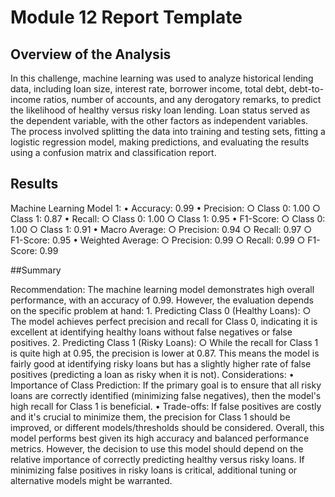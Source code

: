 # Module 12 Report Template

## Overview of the Analysis

In this challenge, machine learning was used to analyze historical lending data, including loan size, interest rate, borrower income, total debt, debt-to-income ratios, number of accounts, and any derogatory remarks, to predict the likelihood of healthy versus risky loan lending. Loan status served as the dependent variable, with the other factors as independent variables. The process involved splitting the data into training and testing sets, fitting a logistic regression model, making predictions, and evaluating the results using a confusion matrix and classification report.

## Results

Machine Learning Model 1:
	• Accuracy: 0.99
	• Precision:
		○ Class 0: 1.00
		○ Class 1: 0.87
	• Recall:
		○ Class 0: 1.00
		○ Class 1: 0.95
	• F1-Score:
		○ Class 0: 1.00
		○ Class 1: 0.91
	• Macro Average:
		○ Precision: 0.94
		○ Recall: 0.97
		○ F1-Score: 0.95
	• Weighted Average:
		○ Precision: 0.99
		○ Recall: 0.99
      ○ F1-Score: 0.99

      
##Summary

Recommendation:
The machine learning model demonstrates high overall performance, with an accuracy of 0.99. However, the evaluation depends on the specific problem at hand:
	1. Predicting Class 0 (Healthy Loans):
		○ The model achieves perfect precision and recall for Class 0, indicating it is excellent at identifying healthy loans without false negatives or false positives.
	2. Predicting Class 1 (Risky Loans):
		○ While the recall for Class 1 is quite high at 0.95, the precision is lower at 0.87. This means the model is fairly good at identifying risky loans but has a slightly higher rate of false positives (predicting a loan as risky when it is not).
Considerations:
	• Importance of Class Prediction: If the primary goal is to ensure that all risky loans are correctly identified (minimizing false negatives), then the model's high recall for Class 1 is beneficial.
	• Trade-offs: If false positives are costly and it's crucial to minimize them, the precision for Class 1 should be improved, or different models/thresholds should be considered.
Overall, this model performs best given its high accuracy and balanced performance metrics. However, the decision to use this model should depend on the relative importance of correctly predicting healthy versus risky loans. If minimizing false positives in risky loans is critical, additional tuning or alternative models might be warranted.


